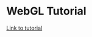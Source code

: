 # WebGL Tutorial

[Link to tutorial](https://developer.mozilla.org/en-US/docs/Web/API/WebGL_API/Tutorial)
